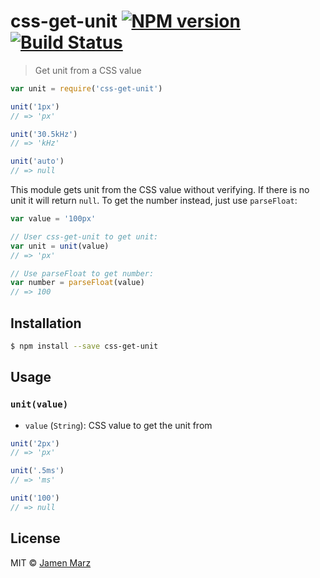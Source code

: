 # css-get-unit [![NPM version](https://badge.fury.io/js/css-get-unit.svg)](https://npmjs.org/package/css-get-unit) [![Build Status](https://travis-ci.org/jamen/css-get-unit.svg?branch=master)](https://travis-ci.org/jamen/css-get-unit)

> Get unit from a CSS value

```js
var unit = require('css-get-unit')

unit('1px')
// => 'px'

unit('30.5kHz')
// => 'kHz'

unit('auto')
// => null
```

This module gets unit from the CSS value without verifying.  If there is no unit it will return `null`.  To get the number instead, just use `parseFloat`:

```javascript
var value = '100px'

// User css-get-unit to get unit:
var unit = unit(value)
// => 'px'

// Use parseFloat to get number:
var number = parseFloat(value)
// => 100
```

## Installation

```sh
$ npm install --save css-get-unit
```

## Usage

### `unit(value)`

 - `value` (`String`): CSS value to get the unit from

```javascript
unit('2px')
// => 'px'

unit('.5ms')
// => 'ms'

unit('100')
// => null
```

## License

MIT © [Jamen Marz](https://github.com/jamen)
